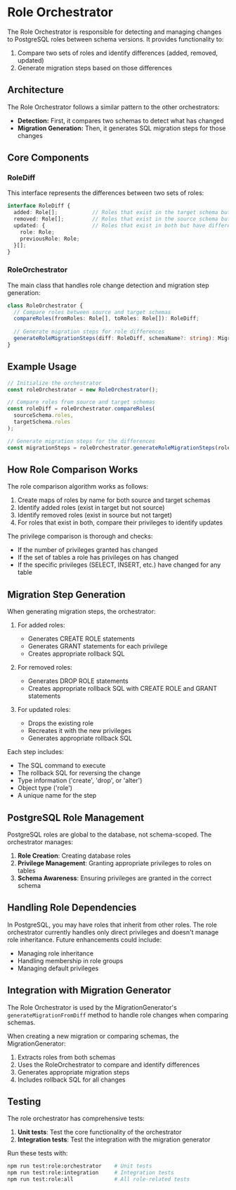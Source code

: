 # Role Orchestrator

The Role Orchestrator is responsible for detecting and managing changes to PostgreSQL roles between schema versions. It provides functionality to:

1. Compare two sets of roles and identify differences (added, removed, updated)
2. Generate migration steps based on those differences

## Architecture

The Role Orchestrator follows a similar pattern to the other orchestrators:

- **Detection:** First, it compares two schemas to detect what has changed
- **Migration Generation:** Then, it generates SQL migration steps for those changes

## Core Components

### RoleDiff

This interface represents the differences between two sets of roles:

```typescript
interface RoleDiff {
  added: Role[];           // Roles that exist in the target schema but not in the source
  removed: Role[];         // Roles that exist in the source schema but not in the target
  updated: {               // Roles that exist in both but have different privileges
    role: Role;
    previousRole: Role;
  }[];
}
```

### RoleOrchestrator

The main class that handles role change detection and migration step generation:

```typescript
class RoleOrchestrator {
  // Compare roles between source and target schemas
  compareRoles(fromRoles: Role[], toRoles: Role[]): RoleDiff;
  
  // Generate migration steps for role differences
  generateRoleMigrationSteps(diff: RoleDiff, schemaName?: string): MigrationStep[];
}
```

## Example Usage

```typescript
// Initialize the orchestrator
const roleOrchestrator = new RoleOrchestrator();

// Compare roles from source and target schemas
const roleDiff = roleOrchestrator.compareRoles(
  sourceSchema.roles,
  targetSchema.roles
);

// Generate migration steps for the differences
const migrationSteps = roleOrchestrator.generateRoleMigrationSteps(roleDiff);
```

## How Role Comparison Works

The role comparison algorithm works as follows:

1. Create maps of roles by name for both source and target schemas
2. Identify added roles (exist in target but not source)
3. Identify removed roles (exist in source but not target)
4. For roles that exist in both, compare their privileges to identify updates

The privilege comparison is thorough and checks:
- If the number of privileges granted has changed
- If the set of tables a role has privileges on has changed
- If the specific privileges (SELECT, INSERT, etc.) have changed for any table

## Migration Step Generation

When generating migration steps, the orchestrator:

1. For added roles:
   - Generates CREATE ROLE statements
   - Generates GRANT statements for each privilege
   - Creates appropriate rollback SQL
   
2. For removed roles:
   - Generates DROP ROLE statements
   - Creates appropriate rollback SQL with CREATE ROLE and GRANT statements
   
3. For updated roles:
   - Drops the existing role
   - Recreates it with the new privileges
   - Generates appropriate rollback SQL
   
Each step includes:
- The SQL command to execute
- The rollback SQL for reversing the change
- Type information ('create', 'drop', or 'alter')
- Object type ('role')
- A unique name for the step

## PostgreSQL Role Management

PostgreSQL roles are global to the database, not schema-scoped. The orchestrator manages:

1. **Role Creation**: Creating database roles
2. **Privilege Management**: Granting appropriate privileges to roles on tables
3. **Schema Awareness**: Ensuring privileges are granted in the correct schema

## Handling Role Dependencies

In PostgreSQL, you may have roles that inherit from other roles. The role orchestrator currently handles only direct privileges and doesn't manage role inheritance. Future enhancements could include:

- Managing role inheritance
- Handling membership in role groups
- Managing default privileges

## Integration with Migration Generator

The Role Orchestrator is used by the MigrationGenerator's `generateMigrationFromDiff` method to handle role changes when comparing schemas.

When creating a new migration or comparing schemas, the MigrationGenerator:

1. Extracts roles from both schemas
2. Uses the RoleOrchestrator to compare and identify differences
3. Generates appropriate migration steps
4. Includes rollback SQL for all changes

## Testing

The role orchestrator has comprehensive tests:

1. **Unit tests**: Test the core functionality of the orchestrator
2. **Integration tests**: Test the integration with the migration generator

Run these tests with:

```bash
npm run test:role:orchestrator    # Unit tests
npm run test:role:integration     # Integration tests
npm run test:role:all             # All role-related tests
``` 